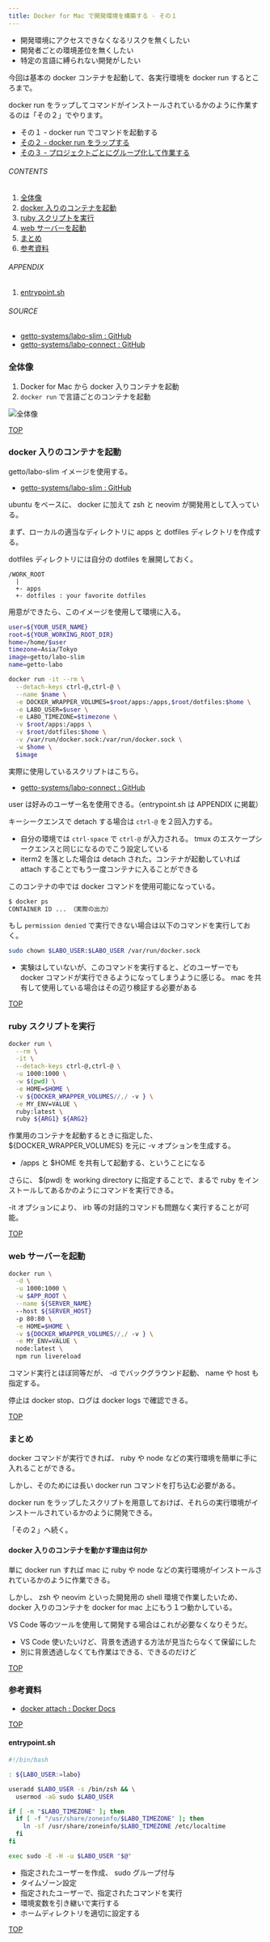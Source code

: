 ```yaml
---
title: Docker for Mac で開発環境を構築する - その１
---
```

<a id="top"></a>

- 開発環境にアクセスできなくなるリスクを無くしたい
- 開発者ごとの環境差位を無くしたい
- 特定の言語に縛られない開発がしたい

今回は基本の docker コンテナを起動して、各実行環境を docker run するところまで。

docker run をラップしてコマンドがインストールされているかのように作業するのは「その２」でやります。

- その１ - docker run でコマンドを起動する
- [その２ - docker run をラップする](/entry/2017/09/09/111638)
- [その３ - プロジェクトごとにグループ化して作業する](/entry/2017/09/16/180320)

###### CONTENTS

1. [全体像](#development-flow)
1. [docker 入りのコンテナを起動](#run-docker-container)
1. [ruby スクリプトを実行](#run-ruby-script)
1. [web サーバーを起動](#run-web-server)
1. [まとめ](#postscript)
1. [参考資料](#reference)

###### APPENDIX

1. [entrypoint.sh](#entrypoint)

###### SOURCE

- [getto-systems/labo-slim : GitHub](https://github.com/getto-systems/labo-slim)
- [getto-systems/labo-connect : GitHub](https://github.com/getto-systems/labo-connect)


<a id="development-flow"></a>
### 全体像

1. Docker for Mac から docker 入りコンテナを起動
1. `docker run` で言語ごとのコンテナを起動

![全体像](https://i.gyazo.com/c5bb4d0c566fb9daf0fe604ef9c53558.png)


[TOP](#top)
<a id="run-docker-container"></a>
### docker 入りのコンテナを起動

getto/labo-slim イメージを使用する。

- [getto-systems/labo-slim : GitHub](https://github.com/getto-systems/labo-slim)

ubuntu をベースに、 docker に加えて zsh と neovim が開発用として入っている。

まず、ローカルの適当なディレクトリに apps と dotfiles ディレクトリを作成する。

dotfiles ディレクトリには自分の dotfiles を展開しておく。

```text
/WORK_ROOT
  |
  +- apps
  +- dotfiles : your favorite dotfiles
```

用意ができたら、このイメージを使用して環境に入る。

```bash
user=${YOUR_USER_NAME}
root=${YOUR_WORKING_ROOT_DIR}
home=/home/$user
timezone=Asia/Tokyo
image=getto/labo-slim
name=getto-labo

docker run -it --rm \
  --detach-keys ctrl-@,ctrl-@ \
  --name $name \
  -e DOCKER_WRAPPER_VOLUMES=$root/apps:/apps,$root/dotfiles:$home \
  -e LABO_USER=$user \
  -e LABO_TIMEZONE=$timezone \
  -v $root/apps:/apps \
  -v $root/dotfiles:$home \
  -v /var/run/docker.sock:/var/run/docker.sock \
  -w $home \
  $image
```

実際に使用しているスクリプトはこちら。

- [getto-systems/labo-connect : GitHub](https://github.com/getto-systems/labo-connect)

user は好みのユーザー名を使用できる。（entrypoint.sh は APPENDIX に掲載）

キーシークエンスで detach する場合は `ctrl-@` を２回入力する。

- 自分の環境では `ctrl-space` で `ctrl-@` が入力される。 tmux のエスケープシークエンスと同じになるのでこう設定している
- iterm2 を落とした場合は detach された。コンテナが起動していれば attach することでもう一度コンテナに入ることができる

このコンテナの中では docker コマンドを使用可能になっている。

```bash
$ docker ps
CONTAINER ID ... （実際の出力）
```

もし `permission denied` で実行できない場合は以下のコマンドを実行しておく。

```bash
sudo chown $LABO_USER:$LABO_USER /var/run/docker.sock
```

- 実験はしていないが、このコマンドを実行すると、どのユーザーでも docker コマンドが実行できるようになってしまうように感じる。 mac を共有して使用している場合はその辺り検証する必要がある


[TOP](#top)
<a id="run-ruby-script"></a>
### ruby スクリプトを実行

```bash
docker run \
  --rm \
  -it \
  --detach-keys ctrl-@,ctrl-@ \
  -u 1000:1000 \
  -w $(pwd) \
  -e HOME=$HOME \
  -v ${DOCKER_WRAPPER_VOLUMES//,/ -v } \
  -e MY_ENV=VALUE \
  ruby:latest \
  ruby ${ARG1} ${ARG2}
```

作業用のコンテナを起動するときに指定した、 ${DOCKER_WRAPPER_VOLUMES} を元に -v オプションを生成する。

- /apps と $HOME を共有して起動する、ということになる

さらに、 $(pwd) を working directory に指定することで、まるで ruby をインストールしてあるかのようにコマンドを実行できる。

-it オプションにより、 irb 等の対話的コマンドも問題なく実行することが可能。


[TOP](#top)
<a id="run-web-server"></a>
### web サーバーを起動

```bash
docker run \
  -d \
  -u 1000:1000 \
  -w $APP_ROOT \
  --name ${SERVER_NAME}
  --host ${SERVER_HOST}
  -p 80:80 \
  -e HOME=$HOME \
  -v ${DOCKER_WRAPPER_VOLUMES//,/ -v } \
  -e MY_ENV=VALUE \
  node:latest \
  npm run livereload
```

コマンド実行とほぼ同等だが、 -d でバックグラウンド起動、 name や host も指定する。

停止は docker stop、ログは docker logs で確認できる。


[TOP](#top)
<a id="postscript"></a>
### まとめ

docker コマンドが実行できれば、 ruby や node などの実行環境を簡単に手に入れることができる。

しかし、そのためには長い docker run コマンドを打ち込む必要がある。

docker run をラップしたスクリプトを用意しておけば、それらの実行環境がインストールされているかのように開発できる。

「その２」へ続く。


#### docker 入りのコンテナを動かす理由は何か

単に docker run すれば mac に ruby や node などの実行環境がインストールされているかのように作業できる。

しかし、 zsh や neovim といった開発用の shell 環境で作業したいため、 docker 入りのコンテナを docker for mac 上にもう１つ動かしている。

VS Code 等のツールを使用して開発する場合はこれが必要なくなりそうだ。

- VS Code 使いたいけど、背景を透過する方法が見当たらなくて保留にした
- 別に背景透過しなくても作業はできる、できるのだけど


[TOP](#top)
<a id="reference"></a>
### 参考資料

- [docker attach : Docker Docs](https://docs.docker.com/engine/reference/commandline/attach/)


[TOP](#top)
<a id="entrypoint"></a>
#### entrypoint.sh

```bash
#!/bin/bash

: ${LABO_USER:=labo}

useradd $LABO_USER -s /bin/zsh && \
  usermod -aG sudo $LABO_USER

if [ -n "$LABO_TIMEZONE" ]; then
  if [ -f "/usr/share/zoneinfo/$LABO_TIMEZONE" ]; then
    ln -sf /usr/share/zoneinfo/$LABO_TIMEZONE /etc/localtime
  fi
fi

exec sudo -E -H -u $LABO_USER "$@"
```

- 指定されたユーザーを作成、 sudo グループ付与
- タイムゾーン設定
- 指定されたユーザーで、指定されたコマンドを実行
- 環境変数を引き継いで実行する
- ホームディレクトリを適切に設定する


[TOP](#top)
